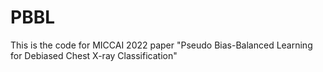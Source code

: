 # PBBL
This is the code for MICCAI 2022 paper "Pseudo Bias-Balanced Learning for Debiased Chest X-ray Classification"
